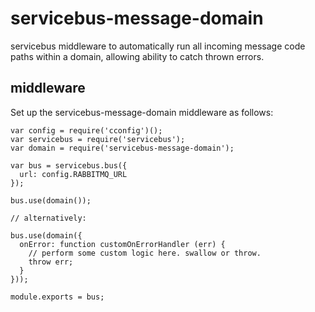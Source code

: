 # servicebus-message-domain
servicebus middleware to automatically run all incoming message code paths within a domain, allowing ability to catch thrown errors.

## middleware

Set up the servicebus-message-domain middleware as follows:
```
var config = require('cconfig')();
var servicebus = require('servicebus');
var domain = require('servicebus-message-domain');

var bus = servicebus.bus({
  url: config.RABBITMQ_URL
});

bus.use(domain());

// alternatively:

bus.use(domain({
  onError: function customOnErrorHandler (err) {
    // perform some custom logic here. swallow or throw.
    throw err;
  }
}));

module.exports = bus;
```